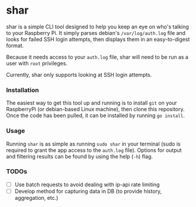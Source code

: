 # shar

shar is a simple CLI tool designed to help you keep an eye on who's talking to your Raspberry Pi. It simply parses debian's `/var/log/auth.log` file and looks for failed SSH login attempts, then displays them in an easy-to-digest format.

Because it needs access to your `auth.log` file, shar will need to be run as a user with `root` privileges.

Currently, shar only supports looking at SSH login attempts.

### Installation

The easiest way to get this tool up and running is to install `git` on your RaspberryPi (or debian-based Linux machine), then clone this repository. Once the code has been pulled, it can be installed by running `go install`.

### Usage

Running `shar` is as simple as running `sudo shar` in your terminal (sudo is required to grant the app access to the `auth.log` file). Options for output and filtering results can be found by using the help (`-h`) flag.

### TODOs

- [ ] Use batch requests to avoid dealing with ip-api rate limiting
- [ ] Develop method for capturing data in DB (to provide history, aggregation, etc.)
